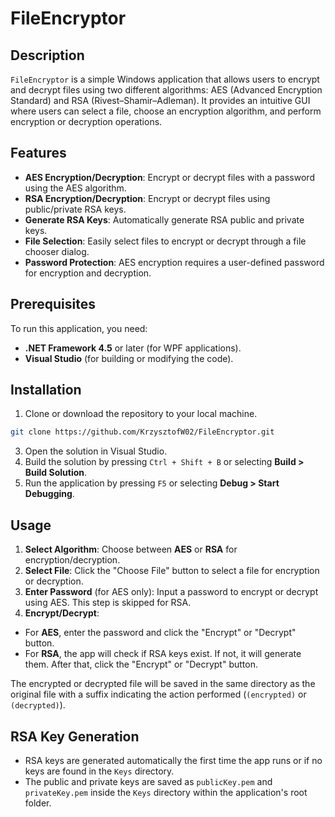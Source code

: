# FileEncryptor

## Description
`FileEncryptor` is a simple Windows application that allows users to encrypt and decrypt files using two different algorithms: AES (Advanced Encryption Standard) and RSA (Rivest–Shamir–Adleman). It provides an intuitive GUI where users can select a file, choose an encryption algorithm, and perform encryption or decryption operations.

## Features
- **AES Encryption/Decryption**: Encrypt or decrypt files with a password using the AES algorithm.
- **RSA Encryption/Decryption**: Encrypt or decrypt files using public/private RSA keys.
- **Generate RSA Keys**: Automatically generate RSA public and private keys.
- **File Selection**: Easily select files to encrypt or decrypt through a file chooser dialog.
- **Password Protection**: AES encryption requires a user-defined password for encryption and decryption.

## Prerequisites
To run this application, you need:
- **.NET Framework 4.5** or later (for WPF applications).
- **Visual Studio** (for building or modifying the code).

## Installation
1. Clone or download the repository to your local machine.
```bash
git clone https://github.com/KrzysztofW02/FileEncryptor.git
```
3. Open the solution in Visual Studio.
4. Build the solution by pressing `Ctrl + Shift + B` or selecting **Build > Build Solution**.
5. Run the application by pressing `F5` or selecting **Debug > Start Debugging**.

## Usage
1. **Select Algorithm**: Choose between **AES** or **RSA** for encryption/decryption.
2. **Select File**: Click the "Choose File" button to select a file for encryption or decryption.
3. **Enter Password** (for AES only): Input a password to encrypt or decrypt using AES. This step is skipped for RSA.
4. **Encrypt/Decrypt**: 
- For **AES**, enter the password and click the "Encrypt" or "Decrypt" button.
- For **RSA**, the app will check if RSA keys exist. If not, it will generate them. After that, click the "Encrypt" or "Decrypt" button.

The encrypted or decrypted file will be saved in the same directory as the original file with a suffix indicating the action performed (`(encrypted)` or `(decrypted)`).

## RSA Key Generation
- RSA keys are generated automatically the first time the app runs or if no keys are found in the `Keys` directory.
- The public and private keys are saved as `publicKey.pem` and `privateKey.pem` inside the `Keys` directory within the application's root folder.

